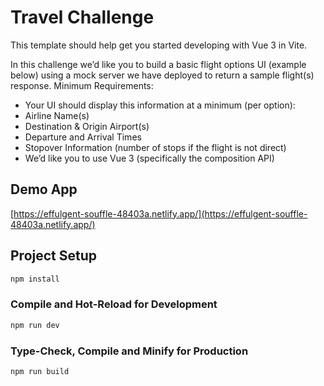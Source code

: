 # Travel Challenge

This template should help get you started developing with Vue 3 in Vite.

In this challenge we’d like you to build a basic flight options UI (example below) using a mock
server we have deployed to return a sample flight(s) response.
Minimum Requirements:

- Your UI should display this information at a minimum (per option):
- Airline Name(s)
- Destination & Origin Airport(s)
- Departure and Arrival Times
- Stopover Information (number of stops if the flight is not direct)
- We’d like you to use Vue 3 (specifically the composition API)

## Demo App

[https://effulgent-souffle-48403a.netlify.app/](https://effulgent-souffle-48403a.netlify.app/)

## Project Setup

```sh
npm install
```

### Compile and Hot-Reload for Development

```sh
npm run dev
```

### Type-Check, Compile and Minify for Production

```sh
npm run build
```
